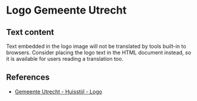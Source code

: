 <!-- @license CC0-1.0 -->

# Logo Gemeente Utrecht

## Text content

Text embedded in the logo image will not be translated by tools built-in to browsers. Consider placing the logo text in the HTML document instead, so it is available for users reading a translation too.

## References

- [Gemeente Utrecht - Huisstijl - Logo](https://huisstijl.utrecht.nl/basiselementen/logo/)
